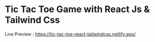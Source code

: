 # Tic Tac Toe Game with React Js & Tailwind Css
Live Preview : https://tic-tac-toe-react-tailwindcss.netlify.app/
